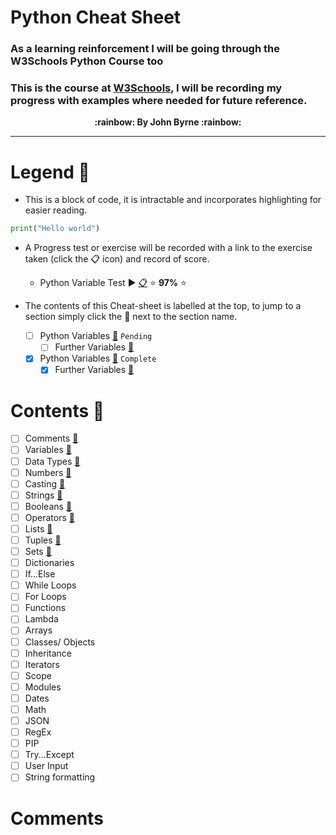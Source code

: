 # Python Cheat Sheet
### As a learning reinforcement I will be going through the W3Schools Python Course too
### This is the course at [**W3Schools**](https://www.w3schools.com/python/python_variables.asp), I will be recording my progress with examples where needed for future reference.

<div align="center" style="font-weight: bolder">:rainbow: By John Byrne :rainbow:</div> 

___

# Legend :key:
* This is a block of code, it is intractable and incorporates highlighting for easier reading.
```python
print("Hello world")  
```

* A Progress test or exercise will be recorded with a link to the exercise taken (click the :clipboard: icon) and record of score. <br>
  
    * Python Variable Test :arrow_forward: [:clipboard:](Day12_Training.md)  :star: **97%** :star:

* The contents of this Cheat-sheet is labelled at the top, to jump to a section simply click the :file_folder: next to the section name.
    - [ ] Python Variables [:file_folder:](#contents-page_facing_up) `Pending`
        - [ ] Further Variables [:file_folder:](#contents-page_facing_up)
        
    - [x] Python Variables [:file_folder:](#contents-page_facing_up) `Complete` 
        - [x] Further Variables [:file_folder:](#contents-page_facing_up)
           
# Contents :page_facing_up:
- [ ] Comments [:file_folder:](#comments)
- [ ] Variables [:file_folder:](#variables)
- [ ] Data Types [:file_folder:](#data_types)
- [ ] Numbers [:file_folder:](#numbers)
- [ ] Casting [:file_folder:](#castings)
- [ ] Strings [:file_folder:](#strings)
- [ ] Booleans [:file_folder:](#booleans)
- [ ] Operators [:file_folder:](#operators)
- [ ] Lists [:file_folder:](#lists)
- [ ] Tuples [:file_folder:](#tuples)
- [ ] Sets [:file_folder:](#sets)
- [ ] Dictionaries 
- [ ] If...Else
- [ ] While Loops
- [ ] For Loops
- [ ] Functions
- [ ] Lambda
- [ ] Arrays
- [ ] Classes/ Objects
- [ ] Inheritance
- [ ] Iterators
- [ ] Scope
- [ ] Modules
- [ ] Dates
- [ ] Math
- [ ] JSON
- [ ] RegEx
- [ ] PIP
- [ ] Try...Except
- [ ] User Input
- [ ] String formatting

# Comments
